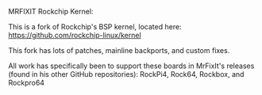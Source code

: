 MRFIXIT Rockchip Kernel:

This is a fork of Rockchip's BSP kernel, located here: https://github.com/rockchip-linux/kernel

This fork has lots of patches, mainline backports, and custom fixes.

All work has specifically been to support these boards in MrFixIt's releases (found in his other GitHub repositories): RockPi4, Rock64, Rockbox, and Rockpro64
